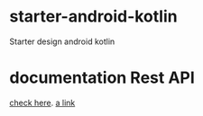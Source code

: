 # starter-android-kotlin
Starter design android kotlin

# documentation Rest API
[check here](https://amitshekhariitbhu.github.io/Fast-Android-Networking/rxjava2_support.html).
[a link](http://127.0.0.1:3000/doc)
